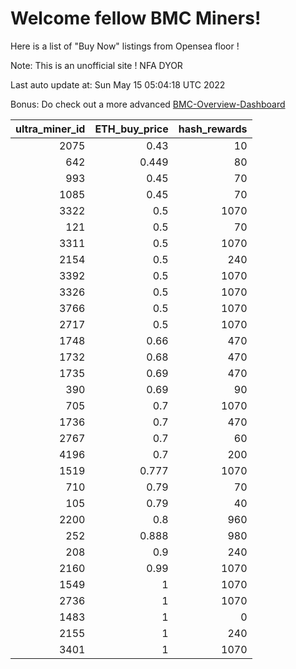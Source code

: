 # Welcome fellow BMC Miners!
Here is a list of "Buy Now" listings from Opensea floor !

Note: This is an unofficial site ! NFA DYOR

Last auto update at: Sun May 15 05:04:18 UTC 2022

Bonus: Do check out a more advanced [BMC-Overview-Dashboard](https://dune.com/defifunk/BMC-Overview-Dashboard)


|   ultra_miner_id |   ETH_buy_price |   hash_rewards |
|-----------------:|----------------:|---------------:|
|             2075 |           0.43  |             10 |
|              642 |           0.449 |             80 |
|              993 |           0.45  |             70 |
|             1085 |           0.45  |             70 |
|             3322 |           0.5   |           1070 |
|              121 |           0.5   |             70 |
|             3311 |           0.5   |           1070 |
|             2154 |           0.5   |            240 |
|             3392 |           0.5   |           1070 |
|             3326 |           0.5   |           1070 |
|             3766 |           0.5   |           1070 |
|             2717 |           0.5   |           1070 |
|             1748 |           0.66  |            470 |
|             1732 |           0.68  |            470 |
|             1735 |           0.69  |            470 |
|              390 |           0.69  |             90 |
|              705 |           0.7   |           1070 |
|             1736 |           0.7   |            470 |
|             2767 |           0.7   |             60 |
|             4196 |           0.7   |            200 |
|             1519 |           0.777 |           1070 |
|              710 |           0.79  |             70 |
|              105 |           0.79  |             40 |
|             2200 |           0.8   |            960 |
|              252 |           0.888 |            980 |
|              208 |           0.9   |            240 |
|             2160 |           0.99  |           1070 |
|             1549 |           1     |           1070 |
|             2736 |           1     |           1070 |
|             1483 |           1     |              0 |
|             2155 |           1     |            240 |
|             3401 |           1     |           1070 |